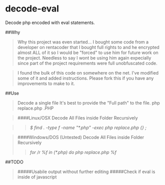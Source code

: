 decode-eval
===========

Decode php encoded with eval statements.

##Why
>Why this project was even started...  I bought some code from a developer on rentacoder that I bought full rights
	to and he encrypted almost ALL of it so I would be "forced" to use him for future work on the project.  Needless to say
	I wont be using him again expecially since part of the project requirements were full unobfuscated code.  
	
>I found the bulk of this code on somewhere on the net. I've modified some of it and added instructions.  Please fork this
	if you have any improvements to make to it.  


##Use
>Decode a single file  It's best to provide the "Full path" to the file.
	php replace.php <FILENAME>.PHP  
	
>####Linux/OSX
>Decode All Files inside Folder Recursively

>>_$ find . -type f -name "*.php" -exec php replace.php \{} \;_
	
>####Windows/DOS (Untested) 
>Decode All Files inside Folder Recursively 
>>_for /r %f in (*.php) do php replace.php %f_

##TODO 
>#####Usabile output without further editing
>#####Check if eval is inside of javascript